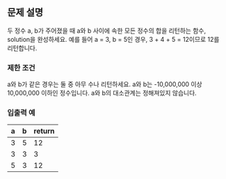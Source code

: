 ## 문제 설명

두 정수 a, b가 주어졌을 때 a와 b 사이에 속한 모든 정수의 합을 리턴하는 함수, solution을 완성하세요.
예를 들어 a = 3, b = 5인 경우, 3 + 4 + 5 = 12이므로 12를 리턴합니다.

### 제한 조건

a와 b가 같은 경우는 둘 중 아무 수나 리턴하세요.
a와 b는 -10,000,000 이상 10,000,000 이하인 정수입니다.
a와 b의 대소관계는 정해져있지 않습니다.

### 입출력 예

|a	|b	|return|
|---|---|------|
|3	|5	|12    |
|3	|3	|3     |
|5	|3	|12    |